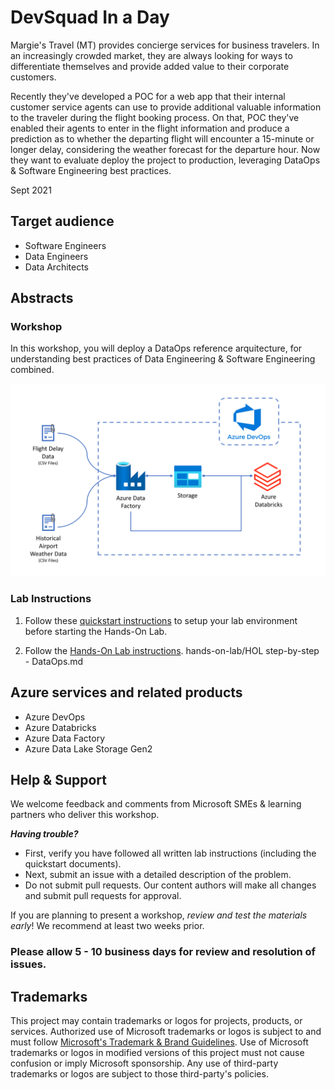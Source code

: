
# DevSquad In a Day

Margie's Travel (MT) provides concierge services for business travelers. In an increasingly crowded market, they are always looking for ways to differentiate themselves and provide added value to their corporate customers.

Recently they've developed a POC for a web app that their internal customer service agents can use to provide additional valuable information to the traveler during the flight booking process. On that, POC they've enabled their agents to enter in the flight information and produce a prediction as to whether the departing flight will encounter a 15-minute or longer delay, considering the weather forecast for the departure hour. Now they want to evaluate deploy the project to production, leveraging DataOps & Software Engineering best practices.

Sept 2021

## Target audience

- Software Engineers
- Data Engineers
- Data Architects

## Abstracts

### Workshop

In this workshop, you will deploy a DataOps reference arquitecture, for understanding best practices of Data Engineering & Software Engineering combined.

![](./hands-on-lab/media/high-level-overview-dataops.png 'Solution Architecture')

### Lab Instructions

1. Follow these [quickstart instructions](./quickstart/README.md) to setup your lab environment before starting the Hands-On Lab.

2. Follow the [Hands-On Lab instructions](./hands-on-lab/HOL%20step-by-step%20-%20DataOps.md).
hands-on-lab/HOL step-by-step - DataOps.md

## Azure services and related products

- Azure DevOps
- Azure Databricks
- Azure Data Factory
- Azure Data Lake Storage Gen2


## Help & Support

We welcome feedback and comments from Microsoft SMEs & learning partners who deliver this workshop.  

***Having trouble?***

- First, verify you have followed all written lab instructions (including the quickstart documents).
- Next, submit an issue with a detailed description of the problem.
- Do not submit pull requests. Our content authors will make all changes and submit pull requests for approval.

If you are planning to present a workshop, *review and test the materials early*! We recommend at least two weeks prior.

### Please allow 5 - 10 business days for review and resolution of issues.

## Trademarks

This project may contain trademarks or logos for projects, products, or services. Authorized use of Microsoft 
trademarks or logos is subject to and must follow 
[Microsoft's Trademark & Brand Guidelines](https://www.microsoft.com/en-us/legal/intellectualproperty/trademarks/usage/general).
Use of Microsoft trademarks or logos in modified versions of this project must not cause confusion or imply Microsoft sponsorship.
Any use of third-party trademarks or logos are subject to those third-party's policies.
